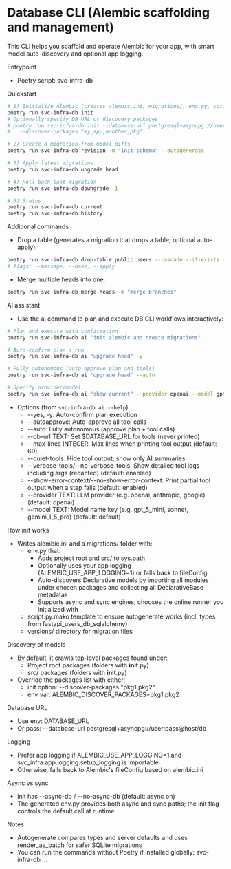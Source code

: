 # Database CLI (Alembic scaffolding and management)

This CLI helps you scaffold and operate Alembic for your app, with smart model auto-discovery and optional app logging.

Entrypoint
- Poetry script: svc-infra-db

Quickstart
```bash
# 1) Initialize Alembic (creates alembic.ini, migrations/, env.py, script.py.mako, versions/)
poetry run svc-infra-db init
# Optionally specify DB URL or discovery packages
# poetry run svc-infra-db init --database-url postgresql+asyncpg://user:pass@localhost/db \
#   --discover-packages "my_app,another_pkg"

# 2) Create a migration from model diffs
poetry run svc-infra-db revision -m "init schema" --autogenerate

# 3) Apply latest migrations
poetry run svc-infra-db upgrade head

# 4) Roll back last migration
poetry run svc-infra-db downgrade -1

# 5) Status
poetry run svc-infra-db current
poetry run svc-infra-db history
```

Additional commands
- Drop a table (generates a migration that drops a table; optional auto-apply):
```bash
poetry run svc-infra-db drop-table public.users --cascade --if-exists --apply
# flags: --message, --base, --apply
```
- Merge multiple heads into one:
```bash
poetry run svc-infra-db merge-heads -m "merge branches"
```

AI assistant
- Use the ai command to plan and execute DB CLI workflows interactively:
```bash
# Plan and execute with confirmation
poetry run svc-infra-db ai "init alembic and create migrations"

# Auto-confirm plan + run
poetry run svc-infra-db ai "upgrade head" -y

# Fully autonomous (auto-approve plan and tools)
poetry run svc-infra-db ai "upgrade head" --auto

# Specify provider/model
poetry run svc-infra-db ai "show current" --provider openai --model gpt_5_mini
```
- Options (from `svc-infra-db ai --help`)
  - --yes, -y: Auto-confirm plan execution
  - --autoapprove: Auto-approve all tool calls
  - --auto: Fully autonomous (approve plan + tool calls)
  - --db-url TEXT: Set $DATABASE_URL for tools (never printed)
  - --max-lines INTEGER: Max lines when printing tool output (default: 60)
  - --quiet-tools: Hide tool output; show only AI summaries
  - --verbose-tools/--no-verbose-tools: Show detailed tool logs including args (redacted) (default: enabled)
  - --show-error-context/--no-show-error-context: Print partial tool output when a step fails (default: enabled)
  - --provider TEXT: LLM provider (e.g. openai, anthropic, google) (default: openai)
  - --model TEXT: Model name key (e.g. gpt_5_mini, sonnet, gemini_1_5_pro) (default: default)

How init works
- Writes alembic.ini and a migrations/ folder with:
  - env.py that:
    - Adds project root and src/ to sys.path
    - Optionally uses your app logging (ALEMBIC_USE_APP_LOGGING=1) or falls back to fileConfig
    - Auto-discovers Declarative models by importing all modules under chosen packages and collecting all DeclarativeBase metadatas
    - Supports async and sync engines; chooses the online runner you initialized with
  - script.py.mako template to ensure autogenerate works (incl. types from fastapi_users_db_sqlalchemy)
  - versions/ directory for migration files

Discovery of models
- By default, it crawls top-level packages found under:
  - Project root packages (folders with __init__.py)
  - src/ packages (folders with __init__.py)
- Override the packages list with either:
  - init option: --discover-packages "pkg1,pkg2"
  - env var: ALEMBIC_DISCOVER_PACKAGES=pkg1,pkg2

Database URL
- Use env: DATABASE_URL
- Or pass: --database-url postgresql+asyncpg://user:pass@host/db

Logging
- Prefer app logging if ALEMBIC_USE_APP_LOGGING=1 and svc_infra.app.logging.setup_logging is importable
- Otherwise, falls back to Alembic's fileConfig based on alembic.ini

Async vs sync
- init has --async-db / --no-async-db (default: async on)
- The generated env.py provides both async and sync paths; the init flag controls the default call at runtime

Notes
- Autogenerate compares types and server defaults and uses render_as_batch for safer SQLite migrations
- You can run the commands without Poetry if installed globally: svc-infra-db ...
